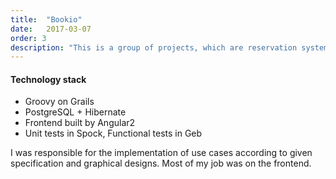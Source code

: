 ```yaml
---
title:  "Bookio"
date:   2017-03-07
order: 3
description: "This is a group of projects, which are reservation systems for restaurants,services and accommodation."
---
```

#### Technology stack

*   Groovy on Grails
*   PostgreSQL + Hibernate
*   Frontend built by Angular2
*   Unit tests in Spock, Functional tests in Geb

I was responsible for the implementation of use cases according to given specification and graphical designs.
Most of my job was on the frontend.

